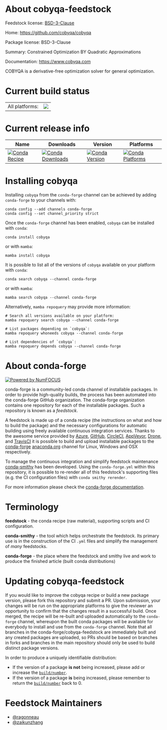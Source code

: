 About cobyqa-feedstock
======================

Feedstock license: [BSD-3-Clause](https://github.com/conda-forge/cobyqa-feedstock/blob/main/LICENSE.txt)

Home: https://github.com/cobyqa/cobyqa

Package license: BSD-3-Clause

Summary: Constrained Optimization BY Quadratic Approximations

Documentation: https://www.cobyqa.com

COBYQA is a derivative-free optimization solver for general optimization.

Current build status
====================


<table><tr><td>All platforms:</td>
    <td>
      <a href="https://dev.azure.com/conda-forge/feedstock-builds/_build/latest?definitionId=21442&branchName=main">
        <img src="https://dev.azure.com/conda-forge/feedstock-builds/_apis/build/status/cobyqa-feedstock?branchName=main">
      </a>
    </td>
  </tr>
</table>

Current release info
====================

| Name | Downloads | Version | Platforms |
| --- | --- | --- | --- |
| [![Conda Recipe](https://img.shields.io/badge/recipe-cobyqa-green.svg)](https://anaconda.org/conda-forge/cobyqa) | [![Conda Downloads](https://img.shields.io/conda/dn/conda-forge/cobyqa.svg)](https://anaconda.org/conda-forge/cobyqa) | [![Conda Version](https://img.shields.io/conda/vn/conda-forge/cobyqa.svg)](https://anaconda.org/conda-forge/cobyqa) | [![Conda Platforms](https://img.shields.io/conda/pn/conda-forge/cobyqa.svg)](https://anaconda.org/conda-forge/cobyqa) |

Installing cobyqa
=================

Installing `cobyqa` from the `conda-forge` channel can be achieved by adding `conda-forge` to your channels with:

```
conda config --add channels conda-forge
conda config --set channel_priority strict
```

Once the `conda-forge` channel has been enabled, `cobyqa` can be installed with `conda`:

```
conda install cobyqa
```

or with `mamba`:

```
mamba install cobyqa
```

It is possible to list all of the versions of `cobyqa` available on your platform with `conda`:

```
conda search cobyqa --channel conda-forge
```

or with `mamba`:

```
mamba search cobyqa --channel conda-forge
```

Alternatively, `mamba repoquery` may provide more information:

```
# Search all versions available on your platform:
mamba repoquery search cobyqa --channel conda-forge

# List packages depending on `cobyqa`:
mamba repoquery whoneeds cobyqa --channel conda-forge

# List dependencies of `cobyqa`:
mamba repoquery depends cobyqa --channel conda-forge
```


About conda-forge
=================

[![Powered by
NumFOCUS](https://img.shields.io/badge/powered%20by-NumFOCUS-orange.svg?style=flat&colorA=E1523D&colorB=007D8A)](https://numfocus.org)

conda-forge is a community-led conda channel of installable packages.
In order to provide high-quality builds, the process has been automated into the
conda-forge GitHub organization. The conda-forge organization contains one repository
for each of the installable packages. Such a repository is known as a *feedstock*.

A feedstock is made up of a conda recipe (the instructions on what and how to build
the package) and the necessary configurations for automatic building using freely
available continuous integration services. Thanks to the awesome service provided by
[Azure](https://azure.microsoft.com/en-us/services/devops/), [GitHub](https://github.com/),
[CircleCI](https://circleci.com/), [AppVeyor](https://www.appveyor.com/),
[Drone](https://cloud.drone.io/welcome), and [TravisCI](https://travis-ci.com/)
it is possible to build and upload installable packages to the
[conda-forge](https://anaconda.org/conda-forge) [anaconda.org](https://anaconda.org/)
channel for Linux, Windows and OSX respectively.

To manage the continuous integration and simplify feedstock maintenance
[conda-smithy](https://github.com/conda-forge/conda-smithy) has been developed.
Using the ``conda-forge.yml`` within this repository, it is possible to re-render all of
this feedstock's supporting files (e.g. the CI configuration files) with ``conda smithy rerender``.

For more information please check the [conda-forge documentation](https://conda-forge.org/docs/).

Terminology
===========

**feedstock** - the conda recipe (raw material), supporting scripts and CI configuration.

**conda-smithy** - the tool which helps orchestrate the feedstock.
                   Its primary use is in the construction of the CI ``.yml`` files
                   and simplify the management of *many* feedstocks.

**conda-forge** - the place where the feedstock and smithy live and work to
                  produce the finished article (built conda distributions)


Updating cobyqa-feedstock
=========================

If you would like to improve the cobyqa recipe or build a new
package version, please fork this repository and submit a PR. Upon submission,
your changes will be run on the appropriate platforms to give the reviewer an
opportunity to confirm that the changes result in a successful build. Once
merged, the recipe will be re-built and uploaded automatically to the
`conda-forge` channel, whereupon the built conda packages will be available for
everybody to install and use from the `conda-forge` channel.
Note that all branches in the conda-forge/cobyqa-feedstock are
immediately built and any created packages are uploaded, so PRs should be based
on branches in forks and branches in the main repository should only be used to
build distinct package versions.

In order to produce a uniquely identifiable distribution:
 * If the version of a package **is not** being increased, please add or increase
   the [``build/number``](https://docs.conda.io/projects/conda-build/en/latest/resources/define-metadata.html#build-number-and-string).
 * If the version of a package **is** being increased, please remember to return
   the [``build/number``](https://docs.conda.io/projects/conda-build/en/latest/resources/define-metadata.html#build-number-and-string)
   back to 0.

Feedstock Maintainers
=====================

* [@ragonneau](https://github.com/ragonneau/)
* [@zaikunzhang](https://github.com/zaikunzhang/)

